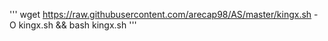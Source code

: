 '''
wget https://raw.githubusercontent.com/arecap98/AS/master/kingx.sh -O kingx.sh && bash kingx.sh
'''
